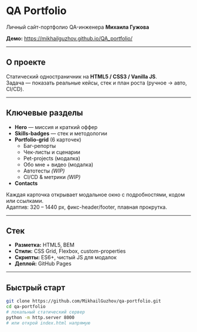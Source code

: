 # QA Portfolio

Личный сайт-портфолио QA-инженера **Михаила Гужова**

**Демо:** https://mikhailguzhov.github.io/QA_portfolio/

---

## О проекте
Статический одностраничник на **HTML5 / CSS3 / Vanilla JS**.  
Задача — показать реальные кейсы, стек и план роста (ручное → авто, CI/CD).

---

## Ключевые разделы
- **Hero** — миссия и краткий оффер  
- **Skills-badges** — стек и методологии  
- **Portfolio-grid** (6 карточек)  
  - Баг-репорты  
  - Чек-листы и сценарии  
  - Pet-projects (модалка)  
  - Обо мне + видео (модалка)  
  - Автотесты *(WIP)*  
  - CI/CD & метрики *(WIP)*  
- **Contacts**

Каждая карточка открывает модальное окно с подробностями, кодом или ссылками.  
Адаптив: 320 – 1440 px, фикс-header/footer, плавная прокрутка.

---

## Стек
- **Разметка:** HTML5, BEM  
- **Стили:** CSS Grid, Flexbox, custom-properties  
- **Скрипты:** ES6+, чистый JS для модалок  
- **Деплой:** GitHub Pages  

---

## Быстрый старт
```bash
git clone https://github.com/MikhailGuzhov/qa-portfolio.git
cd qa-portfolio
# локальный статический сервер
python -m http.server 8000
# или открой index.html напрямую

